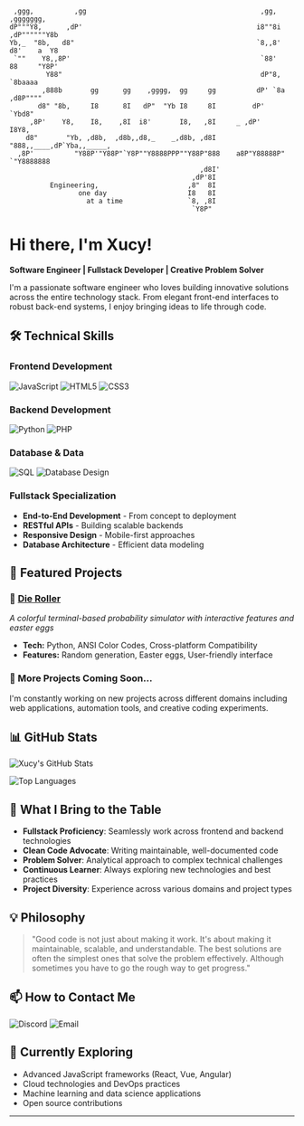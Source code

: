 ```i
 ,ggg,          ,gg                                           ,gg,      ,ggggggg, 
dP"""Y8,      ,dP'                                           i8""8i   ,dP""""""Y8b
Yb,_  "8b,   d8"                                             `8,,8'   d8'    a  Y8
 `""    Y8,,8P'                                               `88'    88     "Y8P'
         Y88"                                                 dP"8,   `8baaaa     
        ,888b       gg      gg    ,gggg,  gg     gg          dP' `8a ,d8P""""     
       d8" "8b,     I8      8I   dP"  "Yb I8     8I         dP'   `Ybd8"          
     ,8P'    Y8,    I8,    ,8I  i8'       I8,   ,8I     _ ,dP'     I8Y8,          
    d8"       "Yb, ,d8b,  ,d8b,,d8,_    _,d8b, ,d8I     "888,,____,dP`Yba,,_____, 
  ,8P'          "Y88P'"Y88P"`Y8P""Y8888PPP""Y88P"888    a8P"Y88888P"   `"Y8888888 
                                               ,d8I'                              
                                             ,dP'8I                               
          Engineering,                      ,8"  8I                               
                 one day                    I8   8I                               
                   at a time                `8, ,8I                               
                                             `Y8P"
```

# Hi there, I'm Xucy!

**Software Engineer | Fullstack Developer | Creative Problem Solver**

I'm a passionate software engineer who loves building innovative solutions across the entire technology stack. From elegant front-end interfaces to robust back-end systems, I enjoy bringing ideas to life through code.

## 🛠️ Technical Skills

### **Frontend Development**
![JavaScript](https://img.shields.io/badge/JavaScript-F7DF1E?style=for-the-badge&logo=javascript&logoColor=black)
![HTML5](https://img.shields.io/badge/HTML5-E34F26?style=for-the-badge&logo=html5&logoColor=white)
![CSS3](https://img.shields.io/badge/CSS3-1572B6?style=for-the-badge&logo=css3&logoColor=white)

### **Backend Development**
![Python](https://img.shields.io/badge/Python-3776AB?style=for-the-badge&logo=python&logoColor=white)
![PHP](https://img.shields.io/badge/PHP-777BB4?style=for-the-badge&logo=php&logoColor=white)

### **Database & Data**
![SQL](https://img.shields.io/badge/SQL-4479A1?style=for-the-badge&logo=postgresql&logoColor=white)
![Database Design](https://img.shields.io/badge/Database_Design-336791?style=for-the-badge&logo=database&logoColor=white)

### **Fullstack Specialization**
- **End-to-End Development** - From concept to deployment
- **RESTful APIs** - Building scalable backends
- **Responsive Design** - Mobile-first approaches
- **Database Architecture** - Efficient data modeling

## 🚀 Featured Projects

### 🎲 [Die Roller](https://github.com/Xucy/die-roller)
_A colorful terminal-based probability simulator with interactive features and easter eggs_
- **Tech:** Python, ANSI Color Codes, Cross-platform Compatibility
- **Features:** Random generation, Easter eggs, User-friendly interface

### 🔄 More Projects Coming Soon...
I'm constantly working on new projects across different domains including web applications, automation tools, and creative coding experiments.

## 📊 GitHub Stats

![Xucy's GitHub Stats](https://github-readme-stats.vercel.app/api?username=XucyXi&show_icons=true&theme=radical)

![Top Languages](https://github-readme-stats.vercel.app/api/top-langs/?username=XucyXi&layout=compact&theme=radical)

## 🌟 What I Bring to the Table

- **Fullstack Proficiency**: Seamlessly work across frontend and backend technologies
- **Clean Code Advocate**: Writing maintainable, well-documented code
- **Problem Solver**: Analytical approach to complex technical challenges
- **Continuous Learner**: Always exploring new technologies and best practices
- **Project Diversity**: Experience across various domains and project types

## 💡 Philosophy

> "Good code is not just about making it work. It's about making it maintainable, scalable, and understandable. The best solutions are often the simplest ones that solve the problem effectively. Although sometimes you have to go the rough way to get progress."

## 📫 How to Contact Me

![Discord](https://img.shields.io/badge/Discord-xucy-5865F2?style=for-the-badge&logo=discord&logoColor=white)
![Email](https://img.shields.io/badge/xucyxi%40gmail.com-D14836?style=for-the-badge&logo=gmail&logoColor=white)

## 🎯 Currently Exploring

- Advanced JavaScript frameworks (React, Vue, Angular)
- Cloud technologies and DevOps practices
- Machine learning and data science applications
- Open source contributions

---
